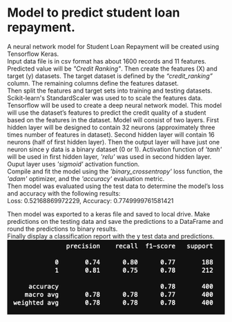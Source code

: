 # Model to predict student loan repayment.

A neural network model for Student Loan Repayment will be created using Tensorflow Keras.  
Input data file is in csv format has about 1600 records and 11 features. Predicted value will be *"Credit Ranking"*. Then create the features (X) and target (y) datasets. The target dataset is defined by the *“credit_ranking”* column. The remaining columns define the features dataset.  
Then split the features and target sets into training and testing datasets. Scikit-learn's StandardScaler was used to to scale the features data.  
Tensorflow will be used to create a deep neural network model. This model will use the dataset’s features to predict the credit quality of a student based on the features in the dataset. Model will consist of two layers. First hidden layer will be designed to contain 32 neurons (approximately three times number of features in dataset). Second hidden layer will contain 16 neurons (half of first hidden layer). Then the output layer will have just one neuron since y data is a binary dataset (0 or 1). Activation function of *'tanh'* will be used in first hidden layer, *'relu'* was used in second hidden layer. Ouput layer uses *'sigmoid'* activation function.  
Compile and fit the model using the *'binary_crossentropy'* loss function, the *'adam'* optimizer, and the *'accuracy'* evaluation metric.  
Then model was evaluated using the test data to determine the model’s loss and accuracy with the following results:  
Loss: 0.52168869972229, Accuracy: 0.7749999761581421  

Then model was exported to a keras file and saved to local drive. Make predictions on the testing data and save the predictions to a DataFrame and round the predictions to binary results.  
Finally display a classification report with the y test data and predictions.  
![alt text](image.png)

